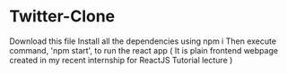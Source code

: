 # Twitter-Clone
Download this file 
Install all the dependencies using npm i 
Then execute command, 'npm start', to run the react app
( It is plain frontend webpage created in my recent internship for ReactJS Tutorial lecture )
